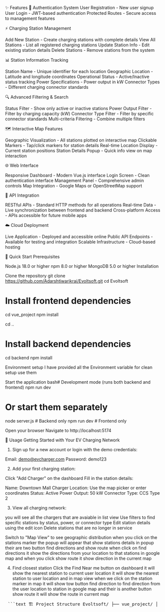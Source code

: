 ✨ Features
🔐 Authentication System
User Registration - New user signup
User Login - JWT-based authentication
Protected Routes - Secure access to management features

⚡ Charging Station Management

Add New Station - Create charging stations with complete details
View All Stations - List all registered charging stations
Update Station Info - Edit existing station details
Delete Stations - Remove stations from the system

📊 Station Information Tracking

Station Name - Unique identifier for each location
Geographic Location - Latitude and longitude coordinates
Operational Status - Active/Inactive status tracking
Power Specifications - Power output in kW
Connector Types - Different charging connector standards

🔍 Advanced Filtering & Search

Status Filter - Show only active or inactive stations
Power Output Filter - Filter by charging capacity (kW)
Connector Type Filter - Filter by specific connector standards
Multi-criteria Filtering - Combine multiple filters

🗺️ Interactive Map Features

Geographic Visualization - All stations plotted on interactive map
Clickable Markers - Tap/click markers for station details
Real-time Location Display - Current station positions
Station Details Popup - Quick info view on map interaction

🌐 Web Interface

Responsive Dashboard - Modern Vue.js interface
Login Screen - Clean authentication interface
Management Panel - Comprehensive admin controls
Map Integration - Google Maps or OpenStreetMap support

🔗 API Integration

RESTful APIs - Standard HTTP methods for all operations
Real-time Data - Live synchronization between frontend and backend
Cross-platform Access - APIs accessible for future mobile apps

☁️ Cloud Deployment

Live Application - Deployed and accessible online
Public API Endpoints - Available for testing and integration
Scalable Infrastructure - Cloud-based hosting

🚀 Quick Start
Prerequisites

Node.js 18.0 or higher
npm 8.0 or higher
MongoDB 5.0 or higher
Installation

Clone the repository
git clone https://github.com/Adarshtiwarikrai/Evoltsoft.git
cd Evoltsoft

# Install frontend dependencies
cd vue_project
npm install

cd ..
# Install backend dependencies
cd backend
npm install


Environment setup
I have provided all the Environment variable for clean setup use them  

Start the application
bash# Development mode (runs both backend and frontend)
npm run dev

# Or start them separately
node server.js   # Backend only
npm run dev    # Frontend only

Open your browser
Navigate to http://localhost:5174

📖 Usage
Getting Started with Your EV Charging Network

1) Sign up for a new account or login with the demo credentials:

Email: demo@evcharger.com
Password: demo123

2) Add your first charging station:

Click "Add Charger" on the dashboard
Fill in the station details:

Name: Downtown Mall Charger
Location: Use the map picker or enter coordinates
Status: Active
Power Output: 50 kW
Connector Type: CCS Type 2

3) View all charging network:

you will see all the chargers that are avaiable in list view
Use filters to find specific stations by status, power, or connector type
Edit station details using the edit icon
Delete stations that are no longer in service

Switch to "Map View" to see geographic distribution
when you click on the stations marker the popup will appear that show stations details 
in popup their are two button find directions and show route when click on find directions it show the directions from 
your location to that stations in google map and when you click show route it show direction in the current map

4) Find closest station
Click the Find Near me button on dashboard it will show the nearest station to current user location
it will show the nearest station to user location and in map view when we click on the station marker in map it will show tow button
find direction to find direction from the user location to station in google map and their is another button show route it will show the route
in current map 
<pre lang="markdown"> ```text 🏗️ Project Structure Evoltsoft/ ├── vue_project/ │ ├── public/ │ │ └── index.html │ ├── src/ │ │ ├── assets/ # Static assets like images, global CSS │ │ │ └── logo.png │ │ ├── components/ # Reusable UI components │ │ │ ├── Navbar.vue │ │ │ ├── ChargerForm.vue │ │ │ └── ChargerMap.vue │ │ ├── router/ # Vue Router configuration │ │ │ └── index.js │ │ ├── services/ # API interaction logic │ │ │ ├── apiClient.js │ │ │ └── stationService.js │ │ ├── store/ # Vuex state management │ │ │ ├── index.js │ │ │ └── modules/ │ │ │ ├── auth.js │ │ │ └── stations.js │ │ ├── views/ # Page-level components │ │ │ ├── LoginView.vue │ │ │ ├── RegisterView.vue │ │ │ ├── DashboardView.vue │ │ │ └── NotFoundView.vue │ │ ├── App.vue # Root Vue component │ │ └── main.js # Main entry point │ ├── .env # For local environment variables │ ├── babel.config.js │ ├── package.json │ └── vue.config.js # Optional Vue config ├── backend/ # Node.js backend │ ├── controllers/ # Route handlers │ ├── models/ # Database models │ ├── middleware/ # Express middleware │ ├── routes/ # API routes │ ├── utils/ # Helper functions │ └── config/ # Configuration files ├── .env # Environment variables template └── package.json # Root package.json ``` </pre>
